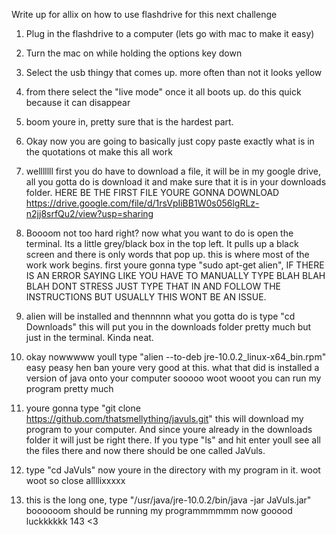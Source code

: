 Write up for allix on how to use flashdrive for this next challenge


1. Plug in the flashdrive to a computer (lets go with mac to make it easy)
2. Turn the mac on while holding the options key down
3. Select the usb thingy that comes up. more often than not it looks yellow
4. from there select the "live mode" once it all boots up. do this quick because it can disappear
5. boom youre in, pretty sure that is the hardest part.
6. Okay now you are going to basically just copy paste exactly what is in the quotations ot make this all work
7. welllllll first you do have to download a file, it will be in my google drive, all you gotta do is download it and make sure that it is in your downloads folder.
HERE BE THE FIRST FILE YOURE GONNA DOWNLOAD
https://drive.google.com/file/d/1rsVpIiBB1W0s056lgRLz-n2jj8srfQu2/view?usp=sharing

8. Boooom not too hard right? now what you want to do is open the terminal. Its a little grey/black box in the top left. It pulls up a black screen and there is only words that pop up. this is where most of the work work begins. first youre gonna type "sudo apt-get alien", IF THERE IS AN ERROR SAYING LIKE YOU HAVE TO MANUALLY TYPE BLAH BLAH BLAH DONT STRESS JUST TYPE THAT IN AND FOLLOW THE INSTRUCTIONS BUT USUALLY THIS WONT BE AN ISSUE.
9. alien will be installed and thennnnn what you gotta do is type "cd Downloads" this will put you in the downloads folder pretty much but just in the terminal. Kinda neat.
10. okay nowwwww youll type "alien --to-deb jre-10.0.2_linux-x64_bin.rpm" easy peasy hen ban youre very good at this. what that did is installed a version of java onto your computer sooooo woot wooot you can run my program pretty much
11. youre gonna type "git clone https://github.com/thatsmellything/javuls.git" this will download my program to your computer. And since youre already in the downloads folder it will just be right there. If you type "ls" and hit enter youll see all the files there and now there should be one called JaVuls.
12. type "cd JaVuls" now youre in the directory with my program in it. woot woot so close allllixxxxx
13. this is the long one, type "/usr/java/jre-10.0.2/bin/java -jar JaVuls.jar" boooooom should be running my programmmmmm now gooood luckkkkkk 143 <3
